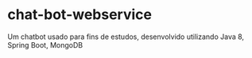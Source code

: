 # chat-bot-webservice
Um chatbot usado para fins de estudos, desenvolvido utilizando Java 8, Spring Boot, MongoDB
